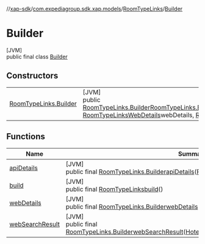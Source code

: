 //[xap-sdk](../../../../index.md)/[com.expediagroup.sdk.xap.models](../../index.md)/[RoomTypeLinks](../index.md)/[Builder](index.md)

# Builder

[JVM]\
public final class [Builder](index.md)

## Constructors

| | |
|---|---|
| [RoomTypeLinks.Builder](-room-type-links.-builder.md) | [JVM]<br>public [RoomTypeLinks.Builder](index.md)[RoomTypeLinks.Builder](-room-type-links.-builder.md)([HotelLinksWebSearchResult](../../-hotel-links-web-search-result/index.md)webSearchResult, [RoomTypeLinksWebDetails](../../-room-type-links-web-details/index.md)webDetails, [RoomTypeLinksApiDetails](../../-room-type-links-api-details/index.md)apiDetails) |

## Functions

| Name | Summary |
|---|---|
| [apiDetails](api-details.md) | [JVM]<br>public final [RoomTypeLinks.Builder](index.md)[apiDetails](api-details.md)([RoomTypeLinksApiDetails](../../-room-type-links-api-details/index.md)apiDetails) |
| [build](build.md) | [JVM]<br>public final [RoomTypeLinks](../index.md)[build](build.md)() |
| [webDetails](web-details.md) | [JVM]<br>public final [RoomTypeLinks.Builder](index.md)[webDetails](web-details.md)([RoomTypeLinksWebDetails](../../-room-type-links-web-details/index.md)webDetails) |
| [webSearchResult](web-search-result.md) | [JVM]<br>public final [RoomTypeLinks.Builder](index.md)[webSearchResult](web-search-result.md)([HotelLinksWebSearchResult](../../-hotel-links-web-search-result/index.md)webSearchResult) |
